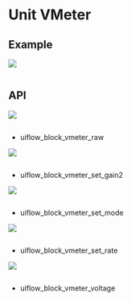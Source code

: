 # Unit VMeter


## Example

<img class="blockly_svg" src="example.svg">

```python

```

## API

<img class="blockly_svg" src="https://m5stack.oss-cn-shenzhen.aliyuncs.com/resource/docs/static/assets/img/uiflow/blockly/unit/vmeter/uiflow_block_vmeter_raw.svg">

```python

```

- uiflow_block_vmeter_raw

<img class="blockly_svg" src="https://m5stack.oss-cn-shenzhen.aliyuncs.com/resource/docs/static/assets/img/uiflow/blockly/unit/vmeter/uiflow_block_vmeter_set_gain2.svg">

```python

```

- uiflow_block_vmeter_set_gain2

<img class="blockly_svg" src="https://m5stack.oss-cn-shenzhen.aliyuncs.com/resource/docs/static/assets/img/uiflow/blockly/unit/vmeter/uiflow_block_vmeter_set_mode.svg">

```python

```

- uiflow_block_vmeter_set_mode

<img class="blockly_svg" src="https://m5stack.oss-cn-shenzhen.aliyuncs.com/resource/docs/static/assets/img/uiflow/blockly/unit/vmeter/uiflow_block_vmeter_set_rate.svg">

```python

```

- uiflow_block_vmeter_set_rate

<img class="blockly_svg" src="https://m5stack.oss-cn-shenzhen.aliyuncs.com/resource/docs/static/assets/img/uiflow/blockly/unit/vmeter/uiflow_block_vmeter_voltage.svg">

```python

```

- uiflow_block_vmeter_voltage

